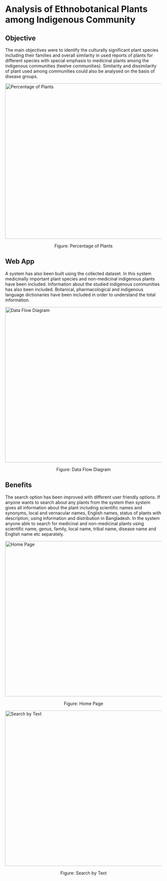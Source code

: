 # Analysis of Ethnobotanical Plants among Indigenous Community

## Objective

The main objectives were to identify the culturally significant plant species including their families and overall similarity in used reports of plants for different species with special
emphasis to medicinal plants among the indigenous communities (twelve communities). Similarity and dissimilarity of plant used among communities could also be analysed on the
basis of disease groups.

<img src="https://github.com/mostafiz67/Ethnobotany-Plants-Information/tree/master/image/ReadMe-Images/eth-4.png" alt="Percentage of Plants" width="800" height="500">
<p align="center">
    Figure: Percentage of Plants
</p>

## Web App

A system has also been built using the collected dataset. In this system medicinally important plant species and non-medicinal indigenous plants have been included. Information
about the studied indigenous communities has also been included. Botanical, pharmacological and indigenous language dictionaries have been included in order to understand the total
information.

<img src="https://github.com/mostafiz67/Ethnobotany-Plants-Information/tree/master/image/ReadMe-Images/DFD.png" alt="Data Flow Diagram" width="800" height="500">
<p align="center">
    Figure: Data Flow Diagram
</p>

## Benefits

The search option has been improved with different user friendly options. If anyone wants to search about any plants from the system then system gives all information about the
plant including scientific names and synonyms, local and vernacular names, English names, status of plants with description, using information and distribution in Bangladesh. In the
system anyone able to search for medicinal and non-medicinal plants using scientific name, genus, family, local name, tribal name, disease name and English name etc separately.

<img src="https://github.com/mostafiz67/Ethnobotany-Plants-Information/tree/master/image/ReadMe-Images/eth-1.png" alt="Home Page" width="800" height="500">
<p align="center">
    Figure: Home Page
</p>


<img src="https://github.com/mostafiz67/Ethnobotany-Plants-Information/tree/master/image/ReadMe-Images/eth-3.png" alt="Search by Text" width="800" height="500">
<p align="center">
    Figure: Search by Text
</p>

